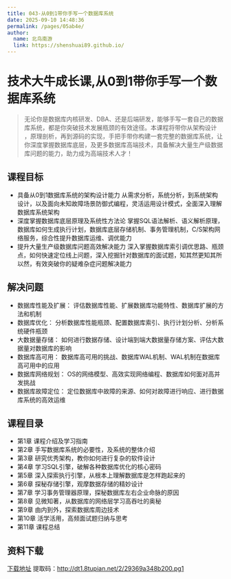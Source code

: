 ```yaml
---
title: 043-从0到1带你手写一个数据库系统
date: 2025-09-10 14:48:36
permalink: /pages/05ab4e/
author: 
  name: 北鸟南游
  link: https://shenshuai89.github.io/
---
```

# 技术大牛成长课,从0到1带你手写一个数据库系统
> 无论你是数据库内核研发、DBA、还是后端研发，能够手写一套自己的数据库系统，都是你突破技术发展瓶颈的有效途径。本课程将带你从架构设计 ，原理剖析，再到源码的实现，手把手带你构建一套完整的数据库系统，让你深度掌握数据库底层，及更多数据库高端技术，具备解决大量生产级数据库问题的能力，助力成为高端技术人才！

## 课程目标
- 具备从0到1数据库系统的架构设计能力
    从需求分析，系统分析，到系统架构设计，以及面向未知故障场景防御式编程，灵活运用设计模式，全面深入理解数据库系统架构
- 深度掌握数据库底层原理及系统性方法论
    掌握SQL语法解析、语义解析原理，数据库如何生成执行计划，数据库底层存储机制、事务管理机制，C/S架构网络服务，综合性提升数据库运维、调优能力
- 提升大量生产级数据库问题高效解决能力
    深入掌握数据库索引调优思路、瓶颈点，如何快速定位线上问题，深入挖掘针对数据库的面试题，知其然更知其所以然，有效突破你的疑难杂症问题解决能力


## 解决问题
- 数据库性能及扩展： 评估数据库性能、扩展数据库功能特性、数据库扩展的方法和机制
- 数据库优化： 分析数据库性能瓶颈、配置数据库索引、执行计划分析、分析系统硬件瓶颈
- 大数据量存储： 如何进行数据存储、设计端到端大数据量存储方案、评估大数据量对数据库的影响
- 数据库高可用： 数据库高可用的挑战、数据库WAL机制、WAL机制在数据库高可用中的应用
- 数据库网络规划： OS的网络模型、高效实现网络编程、数据库如何面对高并发挑战
- 数据库故障定位： 定位数据库中故障的来源、如何对故障进行响应、进行数据库系统的高效运维

## 课程目录
- 第1章 课程介绍及学习指南
- 第2章 手写数据库系统的必要性，及系统的整体介绍 
- 第3章 研究优秀架构，教你如何进行复杂的软件设计
- 第4章 学习SQL引擎，破解各种数据库优化的核心密码
- 第5章 深入探索执行引擎，从根本上理解数据库是怎样跑起来的
- 第6章 探秘存储引擎，观摩数据存储的精妙设计
- 第7章 学习事务管理器原理，探秘数据库左右企业命脉的原因
- 第8章 见微知著，从数据库的网络层学习高吞吐的奥秘
- 第9章 由内到外，探索数据库周边技术
- 第10章 活学活用，高频面试题归纳与思考
- 第11章 课程总结

## 资料下载
[下载地址](https://pan.baidu.com/s/15pxOmlZFXZuIIg0Qvod6lA) 提取码：http://dt1.8tupian.net/2/29369a348b200.pg1